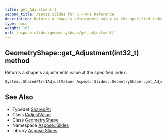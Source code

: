 ```yaml
---
title: get_Adjustment()
second_title: Aspose.Slides for C++ API Reference
description: Returns a shape's adjustments value at the specified index.
type: docs
weight: 105
url: /aspose.slides/geometryshape/get_adjustment/
---
```

## GeometryShape::get_Adjustment(int32_t) method


Returns a shape's adjustments value at the specified index.

```cpp
System::SharedPtr<IAdjustValue> Aspose::Slides::GeometryShape::get_Adjustment(int32_t index) override
```

## See Also

* Typedef [SharedPtr](../../../system/sharedptr/)
* Class [IAdjustValue](../../iadjustvalue/)
* Class [GeometryShape](../)
* Namespace [Aspose::Slides](../../)
* Library [Aspose.Slides](../../../)